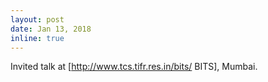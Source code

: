 ```yaml
---
layout: post
date: Jan 13, 2018
inline: true
---
```


Invited talk at [http://www.tcs.tifr.res.in/bits/ BITS], Mumbai.
